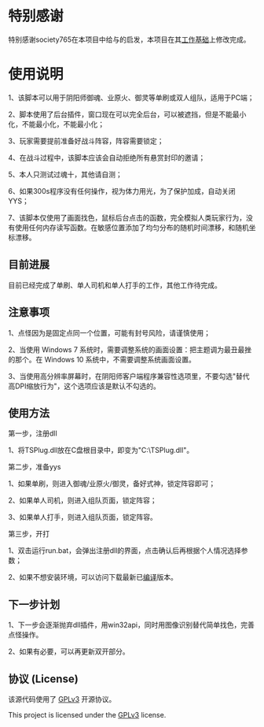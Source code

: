 # 特别感谢
特别感谢society765在本项目中给与的启发，本项目在其[工作基础](https://github.com/society765/yys-auto-yuhun)上修改完成。

# 使用说明

1、该脚本可以用于阴阳师御魂、业原火、御灵等单刷或双人组队，适用于PC端；

2、脚本使用了后台插件，窗口现在可以完全后台，可以被遮挡，但是不能最小化，不能最小化，不能最小化；

3、玩家需要提前准备好战斗阵容，阵容需要锁定；

4、在战斗过程中，该脚本应该会自动拒绝所有悬赏封印的邀请；

5、本人只测试过魂十，其他请自测；

6、如果300s程序没有任何操作，视为体力用光，为了保护加成，自动关闭YYS；

7、该脚本仅使用了画面找色，鼠标后台点击的函数，完全模拟人类玩家行为，没有使用任何内存读写函数。在敏感位置添加了均匀分布的随机时间漂移，和随机坐标漂移。

## 目前进展
目前已经完成了单刷、单人司机和单人打手的工作，其他工作待完成。

## 注意事项
1、点怪因为是固定点同一个位置，可能有封号风险，请谨慎使用；

2、当使用 Windows 7 系统时，需要调整系统的画面设置：把主题调为最丑最挫的那个。在 Windows 10 系统中，不需要调整系统画面设置。

3、当使用高分辨率屏幕时，在阴阳师客户端程序兼容性选项里，不要勾选"替代高DPI缩放行为"，这个选项应该是默认不勾选的。

## 使用方法
第一步，注册dll

1、将TSPlug.dll放在C盘根目录中，即变为"C:\TSPlug.dll"。

第二步，准备yys

1、如果单刷，则进入御魂/业原火/御灵，备好式神，锁定阵容即可；

2、如果单人司机，则进入组队页面，锁定阵容；

3、如果单人打手，则进入组队页面，锁定阵容。

第三步，开打

1、双击运行run.bat，会弹出注册dll的界面，点击确认后再根据个人情况选择参数；

2、如果不想安装环境，可以访问下载最新已[编译](https://github.com/AcademicDog/onmyoji_bot/releases)版本。

## 下一步计划
1、下一步会逐渐抛弃dll插件，用win32api，同时用图像识别替代简单找色，完善点怪操作。

2、如果有必要，可以再更新双开部分。

## 协议 (License)

该源代码使用了 [GPLv3](https://www.gnu.org/licenses/gpl-3.0.html) 开源协议。

This project is licensed under the [GPLv3](https://www.gnu.org/licenses/gpl-3.0.html) license.